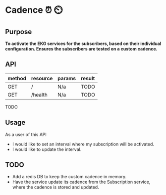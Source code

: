 # Cadence ⏰ :timer_clock:

## Purpose
**To activate the EKG services for the subscribers, based on their individual configuration. Ensures the subscribers are tested on a custom cadence.**

## API
| method 	| resource 			| params 				| result 		|
| ---		| ---				| ---					| ---			|
| GET 		| /					| N/a 					| TODO 			|
| GET 		| /health			| N/a 					| TODO			|
TODO

## Usage
As a user of this API 
- I would like to set an interval where my subscription will be activated.
- I would like to update the interval.

## TODO
- Add a redis DB to keep the custom cadence in memory.
- Have the service update its cadence from the Subscription service, where the cadence is stored and updated.

